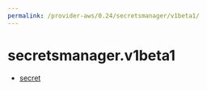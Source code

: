 ```yaml
---
permalink: /provider-aws/0.24/secretsmanager/v1beta1/
---
```


# secretsmanager.v1beta1



* [secret](secret.md)